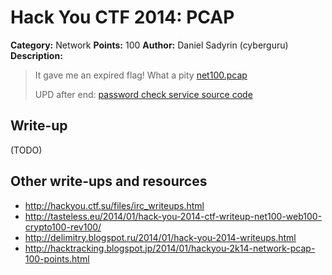 # Hack You CTF 2014: PCAP

**Category:** Network
**Points:** 100
**Author:** Daniel Sadyrin (cyberguru)
**Description:**

> It gave me an expired flag! What a pity
> [net100.pcap](net100.pcap)
>
> UPD after end: [password check service source code](net100.php.txt)

## Write-up

(TODO)

## Other write-ups and resources

* <http://hackyou.ctf.su/files/irc_writeups.html>
* <http://tasteless.eu/2014/01/hack-you-2014-ctf-writeup-net100-web100-crypto100-rev100/>
* <http://delimitry.blogspot.ru/2014/01/hack-you-2014-writeups.html>
* <http://hacktracking.blogspot.jp/2014/01/hackyou-2k14-network-pcap-100-points.html>
